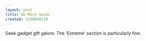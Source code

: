 ```yaml
---
layout: post
title: No More Socks
created: 1100049130
---
```

Geek gadget gift galore.  The 'Extreme' section is particularly fine.
